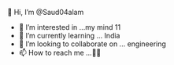 👋 Hi, I’m @Saud04alam
- 👀 I’m interested in ...my mind 11
- 🌱 I’m currently learning ... India 
- 💞️ I’m looking to collaborate on ... engineering 
- 📫 How to reach me ...🤔😊

<!---
Saud04alam/Saud04alam is a ✨ special ✨ repository because its `README.md` (this file) appears on your GitHub profile.
You can click the Preview link to take a look at your changes.
--->
